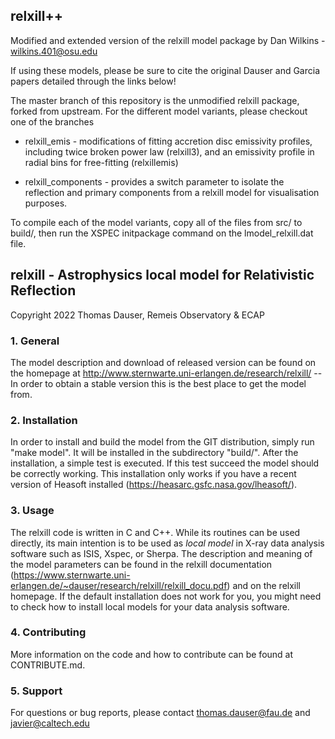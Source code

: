 ## relxill++

Modified and extended version of the relxill model package by Dan Wilkins - wilkins.401@osu.edu

If using these models, please be sure to cite the original Dauser and Garcia papers detailed through the links below!

The master branch of this repository is the unmodified relxill package, forked from upstream. For the different model variants, please checkout one of the branches

- relxill_emis - modifications of fitting accretion disc emissivity profiles, including twice broken power law (relxill3), and an emissivity profile in radial bins for free-fitting (relxillemis)

- relxill_components - provides a switch parameter to isolate the reflection and primary components from a relxill model for visualisation purposes.

To compile each of the model variants, copy all of the files from src/ to build/, then run the XSPEC initpackage command on the lmodel_relxill.dat file.

## relxill - Astrophysics local model for Relativistic Reflection 

Copyright 2022 Thomas Dauser, Remeis Observatory & ECAP

### 1. General
The model description and download of released version can be found on the homepage at 
http://www.sternwarte.uni-erlangen.de/research/relxill/  -- In order to obtain a stable version this
is the best place to get the model from.

### 2. Installation
In order to install and build the model from the GIT distribution, simply run "make model". 
It will be installed in the subdirectory "build/". After the installation, a simple test is executed. If
this test succeed the model should be correctly working. This installation only works if you have a recent
version of Heasoft installed (https://heasarc.gsfc.nasa.gov/lheasoft/).

### 3. Usage
The relxill code is written in C and C++. While its routines can be used directly, its main intention
is to be used as *local model* in X-ray data analysis software such as ISIS, Xspec, or Sherpa. The 
description and meaning of the model parameters can be found in the relxill documentation (https://www.sternwarte.uni-erlangen.de/~dauser/research/relxill/relxill_docu.pdf)
and on the relxill homepage.
If the default installation does not work for you, you might need to check how to install local models for your
data analysis software.

### 4. Contributing

More information on the code and how to contribute can be found at CONTRIBUTE.md.

### 5. Support
For questions or bug reports, please contact thomas.dauser@fau.de and javier@caltech.edu
